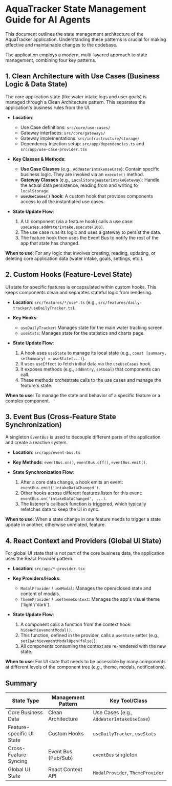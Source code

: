 # AquaTracker State Management Guide for AI Agents

This document outlines the state management architecture of the AquaTracker application. Understanding these patterns is crucial for making effective and maintainable changes to the codebase.

The application employs a modern, multi-layered approach to state management, combining four key patterns.

## 1. Clean Architecture with Use Cases (Business Logic & Data State)

The core application state (like water intake logs and user goals) is managed through a Clean Architecture pattern. This separates the application's business rules from the UI.

-   **Location**:
    -   Use Case definitions: `src/core/use-cases/`
    -   Gateway interfaces: `src/core/gateways/`
    -   Gateway implementations: `src/infrastructure/storage/`
    -   Dependency Injection setup: `src/app/dependencies.ts` and `src/app/use-case-provider.tsx`

-   **Key Classes & Methods**:
    -   **Use Case Classes** (e.g., `AddWaterIntakeUseCase`): Contain specific business logic. They are invoked via an `execute()` method.
    -   **Gateway Classes** (e.g., `LocalStorageWaterIntakeGateway`): Handle the actual data persistence, reading from and writing to `localStorage`.
    -   **`useUseCases()` hook**: A custom hook that provides components access to all the instantiated use cases.

-   **State Update Flow**:
    1.  A UI component (via a feature hook) calls a use case: `useCases.addWaterIntake.execute(100)`.
    2.  The use case runs its logic and uses a gateway to persist the data.
    3.  The feature hook then uses the Event Bus to notify the rest of the app that state has changed.

**When to use**: For any logic that involves creating, reading, updating, or deleting core application data (water intake, goals, settings, etc.).

## 2. Custom Hooks (Feature-Level State)

UI state for specific features is encapsulated within custom hooks. This keeps components clean and separates stateful logic from rendering.

-   **Location**: `src/features/*/use*.ts` (e.g., `src/features/daily-tracker/useDailyTracker.ts`).

-   **Key Hooks**:
    -   `useDailyTracker`: Manages state for the main water tracking screen.
    -   `useStats`: Manages state for the statistics and charts page.

-   **State Update Flow**:
    1.  A hook uses `useState` to manage its local state (e.g., `const [summary, setSummary] = useState(...)`).
    2.  It uses `useEffect` to fetch initial data via the `useUseCases` hook.
    3.  It exposes methods (e.g., `addEntry`, `setGoal`) that components can call.
    4.  These methods orchestrate calls to the use cases and manage the feature's state.

**When to use**: To manage the state and behavior of a specific feature or a complex component.

## 3. Event Bus (Cross-Feature State Synchronization)

A singleton `EventBus` is used to decouple different parts of the application and create a reactive system.

-   **Location**: `src/app/event-bus.ts`

-   **Key Methods**: `eventBus.on()`, `eventBus.off()`, `eventBus.emit()`.

-   **State Synchronization Flow**:
    1.  After a core data change, a hook emits an event: `eventBus.emit('intakeDataChanged')`.
    2.  Other hooks across different features listen for this event: `eventBus.on('intakeDataChanged', ...)`.
    3.  The listener's callback function is triggered, which typically refetches data to keep the UI in sync.

**When to use**: When a state change in one feature needs to trigger a state update in another, otherwise unrelated, feature.

## 4. React Context and Providers (Global UI State)

For global UI state that is not part of the core business data, the application uses the React Provider pattern.

-   **Location**: `src/app/*-provider.tsx`

-   **Key Providers/Hooks**:
    -   `ModalProvider` / `useModal`: Manages the open/closed state and content of modals.
    -   `ThemeProvider` / `useThemeContext`: Manages the app's visual theme ('light'/'dark').

-   **State Update Flow**:
    1.  A component calls a function from the context hook: `hideAchievementModal()`.
    2.  This function, defined in the provider, calls a `useState` setter (e.g., `setIsAchievementModalOpen(false)`).
    3.  All components consuming the context are re-rendered with the new state.

**When to use**: For UI state that needs to be accessible by many components at different levels of the component tree (e.g., theme, modals, notifications).

## Summary

| State Type                | Management Pattern         | Key Tool/Class                                     |
| ------------------------- | -------------------------- | -------------------------------------------------- |
| Core Business Data        | Clean Architecture         | Use Cases (e.g., `AddWaterIntakeUseCase`)          |
| Feature-specific UI State | Custom Hooks               | `useDailyTracker`, `useStats`                      |
| Cross-Feature Syncing     | Event Bus (Pub/Sub)        | `eventBus` singleton                             |
| Global UI State           | React Context API          | `ModalProvider`, `ThemeProvider`                   |
